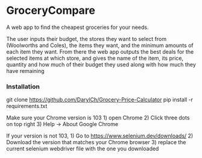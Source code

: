 # GroceryCompare
A web app to find the cheapest groceries for your needs.

The user inputs their budget, the stores they want to select from (Woolworths and Coles), the items they want, and the minimum amounts of each item they want. From there the web app outputs the best deals for the selected items at which store, and gives the name of the item, its price, quantity and how much of their budget they used along with how much they have remaining

### Installation

git clone https://github.com/DarylCh/Grocery-Price-Calculator
pip install -r requirements.txt

Make sure your Chrome version is 103
    1) open Chrome
    2) Click three dots on top right
    3) Help -> About Google Chrome

If your version is not 103,
    1) Go to https://www.selenium.dev/downloads/
    2) Download the version that matches your Chrome browser
    3) replace the current selenium webdriver file with the one you downloaded


